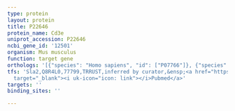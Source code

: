 ```yaml
---
type: protein
layout: protein
title: P22646
protein_name: Cd3e
uniprot_accession: P22646
ncbi_gene_id: '12501'
organism: Mus musculus
function: target gene
orthologs: '[{"species": "Homo sapiens", "id": ["P07766"]}, {"species": "Rattus norvegicus", "id": ["A0A0G2K986"]}]'
tfs: 'Sla2,Q8R4L0,77799,TRRUST,inferred by curator,&ensp;<a href="https://www.ncbi.nlm.nih.gov/pubmed/?term=12024036%5Buid%5D+OR+29087512%5Buid%5D"
  target="_blank"><i uk-icon="icon: link"></i>Pubmed</a>'
targets: ''
binding_sites: ''

---
```

